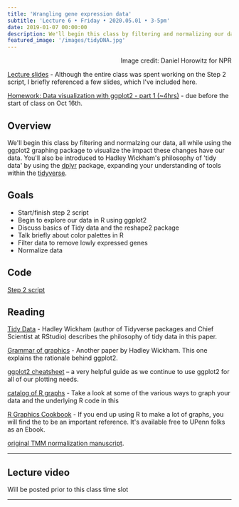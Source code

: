 ```yaml
---
title: 'Wrangling gene expression data'
subtitle: 'Lecture 6 • Friday • 2020.05.01 • 3-5pm'
date: 2019-01-07 00:00:00
description: We'll begin this class by filtering and normalizing our data, all while using the ggplot2 graphing package to visualize the impact these changes have our data. You'll also be introduced to Hadley Wickham's philosophy of 'tidy data' by using the dplyr package, expanding your understanding of tools within the Tidyverse.  
featured_image: '/images/tidyDNA.jpg'
---
```


<div style="text-align: right"> Image credit: Daniel Horowitz for NPR </div>

[Lecture slides](https://www.icloud.com/keynote/0wOhMvs1a4AZp-v4OMau1j67A#lecture05%5Frefslides) -  Although the entire class was spent working on the Step 2 script, I briefly referenced a few slides, which I've included here.

[Homework: Data visualization with ggplot2 - part 1 (~4hrs)](https://www.datacamp.com/courses/data-visualization-with-ggplot2-1) - due before the start of class on Oct 16th.


## Overview

We'll begin this class by filtering and normalzing our data, all while using the ggplot2 graphing package to visualize the impact these changes have our data. You'll also be introduced to Hadley Wickham's philosophy of 'tidy data' by using the [dplyr](http://cran.rstudio.com/web/packages/dplyr/vignettes/introduction.html) package, expanding your understanding of tools within the [tidyverse](https://www.tidyverse.org/). 

## Goals

* Start/finish step 2 script
* Begin to explore our data in R using ggplot2
* Discuss basics of Tidy data and the reshape2 package
* Talk briefly about color palettes in R
* Filter data to remove lowly expressed genes
* Normalize data

## Code

[Step 2 script](http://DIYtranscriptomics.github.io/Code/files/Step2_dataWrangling.R)


## Reading

[Tidy Data](http://vita.had.co.nz/papers/tidy-data.pdf) - Hadley Wickham (author of Tidyverse packages and Chief Scientist at RStudio) describes the philosophy of tidy data in this paper. 

[Grammar of graphics](http://DIYtranscriptomics.github.io/Reading/files/layered-grammar.pdf) - Another paper by Hadley Wickham.  This one explains the rationale behind ggplot2.

[ggplot2 cheatsheet](http://DIYtranscriptomics.github.io/Reading/files/ggplot2-cheatsheet.pdf) – a very helpful guide as we continue to use ggplot2 for all of our plotting needs.

[catalog of R graphs](http://shiny.stat.ubc.ca/r-graph-catalog/) - Take a look at some of the various ways to graph your data and the underlying R code in this

[R Graphics Cookbook](http://hdl.library.upenn.edu/1017.12/1675994) - If you end up using R to make a lot of graphs, you will find the to be an important reference. It's available free to UPenn folks as an Ebook.

[original TMM normalization manuscript](https://genomebiology.biomedcentral.com/articles/10.1186/gb-2010-11-3-r25).


---

## Lecture video

Will be posted prior to this class time slot

---